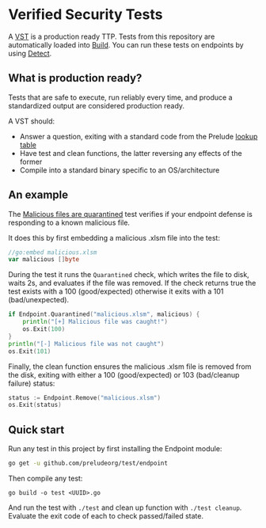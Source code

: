# Verified Security Tests

A [VST](https://docs.prelude.org/docs/tests) is a production ready TTP. Tests from this repository are automatically loaded into [Build](https://build.preludesecurity.com). You can run these tests on endpoints by using [Detect](https://docs.prelude.org/docs/detect-getting-started).

## What is production ready?

Tests that are safe to execute, run reliably every time, and produce a standardized output are considered production ready.

A VST should:
- Answer a question, exiting with a standard code from the Prelude [lookup table](https://docs.prelude.org/docs/tests#results)
- Have test and clean functions, the latter reversing any effects of the former
- Compile into a standard binary specific to an OS/architecture

## An example

The [Malicious files are quarantined](https://github.com/preludeorg/test/blob/master/tests/b74ad239-2ddd-4b1e-b608-8397a43c7c54/b74ad239-2ddd-4b1e-b608-8397a43c7c54.go) test verifies if your endpoint defense is responding to a known malicious file. 

It does this by first embedding a malicious .xlsm file into the test:
```go
//go:embed malicious.xlsm
var malicious []byte
```

During the test it runs the ``Quarantined`` check, which writes the file to disk, waits 2s, and evaluates if the file was removed. If the check returns true the test exists with a 100 (good/expected) otherwise it exits with a 101 (bad/unexpected).
```go
if Endpoint.Quarantined("malicious.xlsm", malicious) {
	println("[+] Malicious file was caught!")
	os.Exit(100)
}
println("[-] Malicious file was not caught")
os.Exit(101)
```

Finally, the clean function ensures the malicious .xlsm file is removed from the disk, exiting with either a 100 (good/expected) or 103 (bad/cleanup failure) status:
```go
status := Endpoint.Remove("malicious.xlsm")
os.Exit(status)
```

## Quick start

Run any test in this project by first installing the Endpoint module:
```bash
go get -u github.com/preludeorg/test/endpoint
```

Then compile any test:
```
go build -o test <UUID>.go
```

And run the test with ``./test`` and clean up function with ``./test cleanup``. Evaluate the exit code of each to check passed/failed state.
